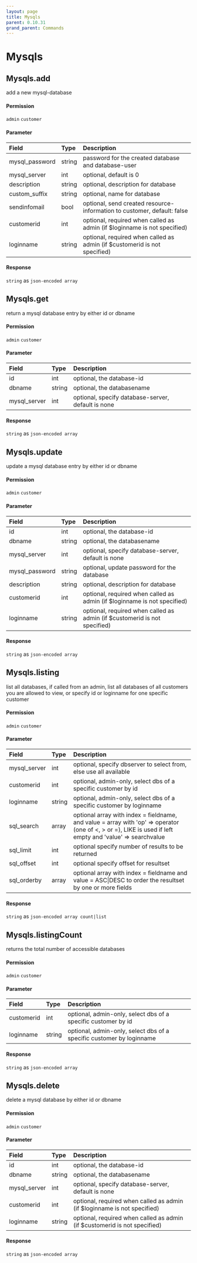 ```yaml
---
layout: page
title: Mysqls
parent: 0.10.31
grand_parent: Commands
---
```


# Mysqls

## Mysqls.add

add a new mysql-database

#### Permission

`admin` `customer`

#### Parameter

| Field | Type | Description |
| :--- | :--- | :--- |
| mysql_password | string | password for the created database and database-user |
| mysql_server | int | optional, default is 0 |
| description | string | optional, description for database |
| custom_suffix | string | optional, name for database |
| sendinfomail | bool | optional, send created resource-information to customer, default: false |
| customerid | int | optional, required when called as admin (if $loginname is not specified) |
| loginname | string | optional, required when called as admin (if $customerid is not specified) |

#### Response

`string` as `json-encoded array`

## Mysqls.get

return a mysql database entry by either id or dbname

#### Permission

`admin` `customer`

#### Parameter

| Field | Type | Description |
| :--- | :--- | :--- |
| id | int | optional, the database-id |
| dbname | string | optional, the databasename |
| mysql_server | int | optional, specify database-server, default is none |

#### Response

`string` as `json-encoded array`

## Mysqls.update

update a mysql database entry by either id or dbname

#### Permission

`admin` `customer`

#### Parameter

| Field | Type | Description |
| :--- | :--- | :--- |
| id | int | optional, the database-id |
| dbname | string | optional, the databasename |
| mysql_server | int | optional, specify database-server, default is none |
| mysql_password | string | optional, update password for the database |
| description | string | optional, description for database |
| customerid | int | optional, required when called as admin (if $loginname is not specified) |
| loginname | string | optional, required when called as admin (if $customerid is not specified) |

#### Response

`string` as `json-encoded array`

## Mysqls.listing

list all databases, if called from an admin, list all databases of all customers you are allowed to view, or specify id or loginname for one specific customer

#### Permission

`admin` `customer`

#### Parameter

| Field | Type | Description |
| :--- | :--- | :--- |
| mysql_server | int | optional, specify dbserver to select from, else use all available |
| customerid | int | optional, admin-only, select dbs of a specific customer by id |
| loginname | string | optional, admin-only, select dbs of a specific customer by loginname |
| sql_search | array | optional array with index = fieldname, and value = array with 'op' => operator (one of <, > or =), LIKE is used if left empty and 'value' => searchvalue |
| sql_limit | int | optional specify number of results to be returned |
| sql_offset | int | optional specify offset for resultset |
| sql_orderby | array | optional array with index = fieldname and value = ASC\|DESC to order the resultset by one or more fields |

#### Response

`string` as `json-encoded array count|list`

## Mysqls.listingCount

returns the total number of accessible databases

#### Permission

`admin` `customer`

#### Parameter

| Field | Type | Description |
| :--- | :--- | :--- |
| customerid | int | optional, admin-only, select dbs of a specific customer by id |
| loginname | string | optional, admin-only, select dbs of a specific customer by loginname |

#### Response

`string` as `json-encoded array`

## Mysqls.delete

delete a mysql database by either id or dbname

#### Permission

`admin` `customer`

#### Parameter

| Field | Type | Description |
| :--- | :--- | :--- |
| id | int | optional, the database-id |
| dbname | string | optional, the databasename |
| mysql_server | int | optional, specify database-server, default is none |
| customerid | int | optional, required when called as admin (if $loginname is not specified) |
| loginname | string | optional, required when called as admin (if $customerid is not specified) |

#### Response

`string` as `json-encoded array`